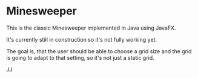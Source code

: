 # Minesweeper

This is the classic Minesweeper implemented in Java using JavaFX.

It's currently still in construction so it's not fully working yet.

The goal is, that the user should be able to choose a grid size and the grid is going to adapt to that setting, so it's not just a static grid.


JJ